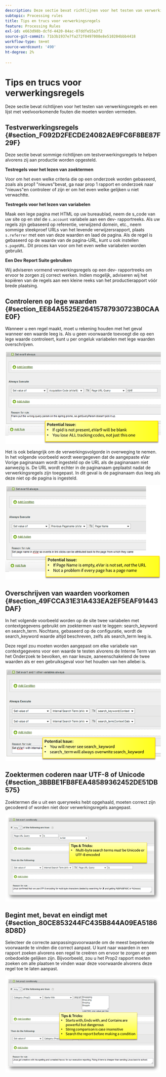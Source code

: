 ```yaml
---
description: Deze sectie bevat richtlijnen voor het testen van verwerkingsregels en een lijst met veelvoorkomende fouten die moeten worden vermeden.
subtopic: Processing rules
title: Tips en trucs voor verwerkingsregels
feature: Processing Rules
exl-id: e663d98b-dcfd-4420-84ac-07ddfe55a3f2
source-git-commit: 71b3b1937e7fa272f0497008e8e510204bbb4418
workflow-type: tm+mt
source-wordcount: '490'
ht-degree: 2%

---
```


# Tips en trucs voor verwerkingsregels

Deze sectie bevat richtlijnen voor het testen van verwerkingsregels en een lijst met veelvoorkomende fouten die moeten worden vermeden.

## Testverwerkingsregels {#section_F092D2FECDE24082AE9FC6F8BE87F29F}

Deze sectie bevat sommige richtlijnen om testverwerkingsregels te helpen alvorens zij aan productie worden opgesteld.

**Testregels voor het lezen van zoektermen**

Voor om het even welke criteria die op een onderzoek worden gebaseerd, zoals als prop1 &quot;nieuws&quot;bevat, ga naar prop 1 rapport en onderzoek naar &quot;nieuws&quot;en controleer of zijn er om het even welke gelijken u niet verwachtte.

**Testregels voor het lezen van variabelen**

Maak een lege pagina met HTML op uw bureaublad, neem de s_code van uw site op en stel de `s.account` variabele aan een dev- rapportreeks. Als uw regels zijn gebaseerd op referentie, verwijzend domein, etc., neem sommige steekproef URLs van het levende verwijzersrapport, plaats `s.referrer` met een van deze waarden en laad de pagina. Als de regel is gebaseerd op de waarde van de pagina-URL, kunt u ook instellen `s.pageURL`. Dit proces kan voor om het even welke variabelen worden gebruikt.

**Een Dev Report Suite gebruiken**

Wij adviseren vormend verwerkingsregels op een dev- rapportreeks om ervoor te zorgen zij correct werken. Indien mogelijk, adviseren wij het kopiëren van de regels aan een kleine reeks van het productierapport vóór brede plaatsing.

## Controleren op lege waarden {#section_EE84A5525E26415787930723B0CAAE0F}

Wanneer u een regel maakt, moet u rekening houden met het geval wanneer een waarde leeg is. Als u geen voorwaarde toevoegt die op een lege waarde controleert, kunt u per ongeluk variabelen met lege waarden overschrijven.

![](assets/tips-set-value-acquisition-code.png)

Het is ook belangrijk om de verwerkingsvolgorde in overweging te nemen. In het volgende voorbeeld wordt weergegeven dat de aangepaste eVar Vorige paginanaam wordt ingesteld op de URL als de paginanaam niet aanwezig is. De URL wordt echter in de paginanaam geplaatst nadat de verwerkingsregels zijn toegepast. In dit geval is de paginanaam dus leeg als deze niet op de pagina is ingesteld.

![](assets/tips-copy-page-name-to-evar.png)

## Overschrijven van waarden voorkomen {#section_49FCCA31E31A433EA2EF5EAF91443DAF}

In het volgende voorbeeld worden op de site twee variabelen met contextgegevens gebruikt om zoektermen vast te leggen: search_keyword en search_term. Nochtans, gebaseerd op de configuratie, wordt de search_keyword waarde altijd beschreven, zelfs als search_term leeg is.

Deze regel zou moeten worden aangepast om elke variabele van contextgegevens voor een waarde te testen alvorens de Interne Term van het Onderzoek te bevolken, en naar keuze, aaneenschakelend de twee waarden als er een gebruiksgeval voor het houden van hen allebei is.

![](assets/tips-search-keyword.png)

## Zoektermen coderen naar UTF-8 of Unicode {#section_3BBBE1FB8FEA48589362452DE51DB575}

Zoektermen die u uit een queryreeks hebt opgehaald, moeten correct zijn gecodeerd of worden niet door verwerkingsregels aangepast.

![](assets/tips-multibyte.png)

## Begint met, bevat en eindigt met {#section_80CE853244FC435B844A09EA51868D8D}

Selecteer de correcte aanpassingsvoorwaarde om de meest beperkende voorwaarde te vinden die correct aanpast. U kunt naar waarden in een rapport zoeken alvorens een regel te creëren om ervoor te zorgen er geen onbedoelde gelijken zijn. Bijvoorbeeld, zou u het Prop2 rapport moeten zoeken om alle plaatsen te vinden waar deze voorwaarde alvorens deze regel toe te laten aanpast.

![](assets/tips-startswith.png)
